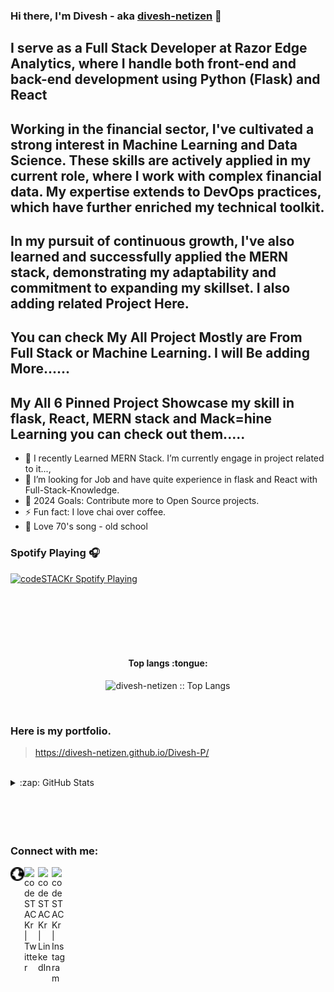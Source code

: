 ### Hi there, I'm Divesh - aka [divesh-netizen][website] 👋


## I serve as a Full Stack Developer at Razor Edge Analytics, where I handle both front-end and back-end development using Python (Flask) and React
## Working in the financial sector, I've cultivated a strong interest in Machine Learning and Data Science. These skills are actively applied in my current role, where I work with complex financial data. My expertise extends to DevOps practices, which have further enriched my technical toolkit.
## In my pursuit of continuous growth, I've also learned and successfully applied the MERN stack, demonstrating my adaptability and commitment to expanding my skillset. I also adding related Project Here.


## You can check My All Project Mostly are From Full Stack or Machine Learning. I will Be adding More......
## My All 6 Pinned Project Showcase my skill in flask, React, MERN stack and Mack=hine Learning you can check out them.....


- 🌱 I recently Learned MERN Stack. I’m currently engage in project related to it...,
- 👯 I’m looking for Job and have quite experience in flask and React with Full-Stack-Knowledge.
- 🥅 2024 Goals: Contribute more to Open Source projects.
- ⚡ Fun fact: I love chai over coffee. 
- 🎵 Love 70's song - old school

### Spotify Playing 🎧

[<img src="https://now-playing-codestackr.vercel.app/api/spotify-playing" alt="codeSTACKr Spotify Playing" width="350" />](https://open.spotify.com/user/swyqyimdc12jajde4vpwd2x1b)


<br/>


<br />
<br />

<br />
<br />

<h4 align="center">Top langs :tongue:</h4>

<p align="center"><img src="https://github-readme-stats.vercel.app/api/top-langs/?username=divesh-netizen&langs_count=10&theme=tokyonight&layout=compact" alt="divesh-netizen :: Top Langs" /></p>


<br />

### Here is my portfolio.
> https://divesh-netizen.github.io/Divesh-P/
<br />
<details>
  <summary>:zap: GitHub Stats</summary>

  <img align="left" alt="divesh-netizen's GitHub Stats" src="https://github-readme-stats.vercel.app/api?username=divesh-netizen&show_icons=true&theme=synthwave" />

</details>

<br />
<br />


<br />
<br />

### Connect with me:

[<img align="left" alt="codeSTACKr.com" width="22px" src="https://raw.githubusercontent.com/iconic/open-iconic/master/svg/globe.svg" />][website]
[<img align="left" alt="codeSTACKr | Twitter" width="22px" src="https://cdn.jsdelivr.net/npm/simple-icons@v3/icons/twitter.svg" />][twitter]
[<img align="left" alt="codeSTACKr | LinkedIn" width="22px" src="https://cdn.jsdelivr.net/npm/simple-icons@v3/icons/linkedin.svg" />][linkedin]
[<img align="left" alt="codeSTACKr | Instagram" width="22px" src="https://cdn.jsdelivr.net/npm/simple-icons@v3/icons/instagram.svg" />][instagram]

[website]: https://divesh-netizen.github.io/Divesh-P/
[twitter]: https://twitter.com/diveshpandey786
[instagram]: https://www.instagram.com/pandeydiveshkumar/
[linkedin]: https://www.linkedin.com/in/divesh-kumar-26040a16a/
[link1]:https://github.com/divesh-netizen/US_HOUSE_PRICE_ANALYSIS
[link2]:https://github.com/divesh-netizen/food-tracker
